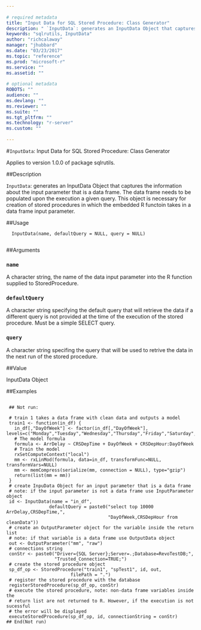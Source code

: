 ```yaml
--- 
 
# required metadata 
title: "Input Data for SQL Stored Procedure: Class Generator" 
description: " `InputData`: generates an InputData Object that captures the information about the input parameter that is a data frame. The data frame needs to be populated upon the execution a given query. This object is necessary  for creation of stored procedures in which the embedded R functoin takes in a data frame input parameter. " 
keywords: "sqlrutils, InputData" 
author: "richcalaway" 
manager: "jhubbard" 
ms.date: "03/23/2017" 
ms.topic: "reference" 
ms.prod: "microsoft-r" 
ms.service: "" 
ms.assetid: "" 
 
# optional metadata 
ROBOTS: "" 
audience: "" 
ms.devlang: "" 
ms.reviewer: "" 
ms.suite: "" 
ms.tgt_pltfrm: "" 
ms.technology: "r-server" 
ms.custom: "" 
 
--- 
```

 
 
 
 
 #`InputData`: Input Data for SQL Stored Procedure: Class Generator

 Applies to version 1.0.0 of package sqlrutils.
 
 ##Description
 
`InputData`: generates an InputData Object that captures the
information about the input parameter that is a data frame.
The data frame needs to be populated upon the execution a given query.
This object is necessary  for creation of stored procedures in which
the embedded R functoin takes in a data frame input parameter.
 
 
 ##Usage

```   
  InputData(name, defaultQuery = NULL, query = NULL)
 
```
 
 ##Arguments

   
  
 ### `name`
 A character string, the name of the data input parameter into the R function supplied to StoredProcedure. 
  
  
  
 ### `defaultQuery`
 A character string specifying the default query that will retrieve the data if a different query is not provided at the time of the execution of the stored procedure. Must be a simple SELECT query. 
  
  
  
 ### `query`
 A character string specifing the query that will be used to retrive the data in the next run of the stored procedure. 
  
 
 
 ##Value
 
InputData Object
 
 ##Examples

 ```
   
  ## Not run:
 
  # train 1 takes a data frame with clean data and outputs a model
  train1 <- function(in_df) {
    in_df[,"DayOfWeek"] <- factor(in_df[,"DayOfWeek"], levels=c("Monday","Tuesday","Wednesday","Thursday","Friday","Saturday","Sunday"))
    # The model formula
    formula <- ArrDelay ~ CRSDepTime + DayOfWeek + CRSDepHour:DayOfWeek
    # Train the model
    rxSetComputeContext("local")
    mm <- rxLinMod(formula, data=in_df, transformFunc=NULL, transformVars=NULL)
    mm <- memCompress(serialize(mm, connection = NULL), type="gzip")
    return(list(mm = mm))
  }
  # create InpuData Object for an input parameter that is a data frame
  # note: if the input parameter is not a data frame use InputParameter object
  id <- InputData(name = "in_df",
                 defaultQuery = paste0("select top 10000 ArrDelay,CRSDepTime,",
                                       "DayOfWeek,CRSDepHour from cleanData"))
  # create an OutputParameter object for the variable inside the return list
  # note: if that variable is a data frame use OutputData object
  out <- OutputParameter("mm", "raw")
  # connections string
  conStr <- paste0("Driver={SQL Server};Server=.;Database=RevoTestDB;",
                   "Trusted_Connection=TRUE;")
  # create the stored procedure object
  sp_df_op <- StoredProcedure("train1", "spTest1", id, out,
                         filePath = ".")
  # register the stored procedure with the database
  registerStoredProcedure(sp_df_op, conStr)
  # execute the stored procedure, note: non-data frame variables inside the
  # return list are not returned to R. However, if the execution is not sucessful
  # the error will be displayed
  executeStoredProcedure(sp_df_op, id, connectionString = conStr)
 ## End(Not run) 
  
  
 
```
 
 
